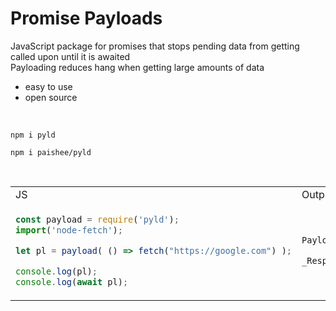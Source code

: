# Promise Payloads
JavaScript package for promises that stops pending data from getting called upon until it is awaited<br>
Payloading reduces hang when getting large amounts of data

- easy to use
- open source

<br>

```console
npm i pyld
```
```console
npm i paishee/pyld
```

<br>

<table>
<tr>
<td>JS</td><td>Output</td>
</tr>
<tr>
<td>
  
```js
const payload = require('pyld');
import('node-fetch');

let pl = payload( () => fetch("https://google.com") );

console.log(pl);
console.log(await pl);
```

</td>

<td>

```js
Payload <pending>        

_Response { ... }
```
  
</td>

</tr>
</table>
